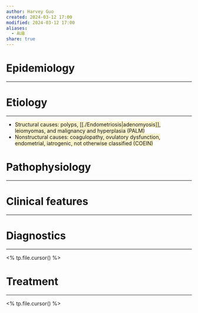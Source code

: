 ```yaml
---
author: Harvey Guo
created: 2024-03-12 17:00
modified: 2024-03-12 17:00
aliases:
  - AUB
share: true
---
```


# Epidemiology
---


# Etiology
---
- <span style="background:rgba(240, 200, 0, 0.2)">Structural causes: polyps, [[./Endometriosis|adenomyosis]], leiomyomas, and malignancy and hyperplasia (PALM)</span>
- <span style="background:rgba(240, 200, 0, 0.2)">Nonstructural causes: coagulopathy, ovulatory dysfunction, endometrial, iatrogenic, not otherwise classified (COEIN)</span>

# Pathophysiology
---


# Clinical features
---


# Diagnostics
---
<% tp.file.cursor() %>

# Treatment
---
<% tp.file.cursor() %>

